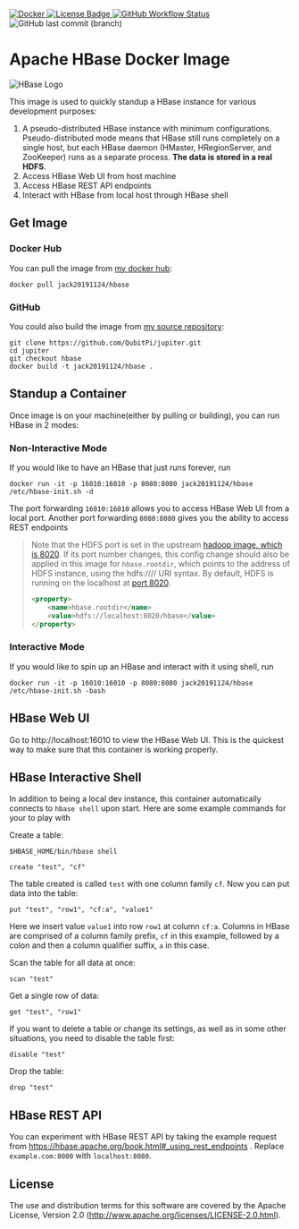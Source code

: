 [ ![Docker](https://img.shields.io/badge/Docker%20Image-309DEE?style=for-the-badge&logo=docker&logoColor=white) ](https://hub.docker.com/r/jack20191124/hbase)
[ ![License Badge](https://img.shields.io/badge/Apache%202.0-F25910.svg?style=for-the-badge&logo=Apache&logoColor=white) ](https://www.apache.org/licenses/LICENSE-2.0)
[ ![GitHub Workflow Status](https://img.shields.io/github/workflow/status/QubitPi/jupiter/HBase%20CI/hbase?logo=github&style=for-the-badge) ](https://github.com/QubitPi/jupiter/actions/workflows/hbase-ci.yml)
![GitHub last commit (branch)](https://img.shields.io/github/last-commit/QubitPi/jupiter/hbase?logo=github&style=for-the-badge)

Apache HBase Docker Image
=========================

![HBase Logo](https://user-images.githubusercontent.com/16126939/180642009-b6f44bda-bbdf-4c0f-a45e-d0c74214dfb4.png)

This image is used to quickly standup a HBase instance for various development purposes:

1. A pseudo-distributed HBase instance with minimum configurations. Pseudo-distributed mode means that HBase still runs 
   completely on a single host, but each HBase daemon (HMaster, HRegionServer, and ZooKeeper) runs as a separate
   process. **The data is stored in a real HDFS**.
2. Access HBase Web UI from host machine
3. Access HBase REST API endpoints
4. Interact with HBase from local host through HBase shell

Get Image
---------

### Docker Hub

You can pull the image from [my docker hub](https://hub.docker.com/r/jack20191124/hbase/):

    docker pull jack20191124/hbase

### GitHub

You could also build the image from [my source repository](https://github.com/QubitPi/jupiter/tree/hbase/):

    git clone https://github.com/QubitPi/jupiter.git
    cd jupiter
    git checkout hbase
    docker build -t jack20191124/hbase .

Standup a Container
-------------------

Once image is on your machine(either by pulling or building), you can run HBase in 2 modes:

### Non-Interactive Mode

If you would like to have an HBase that just runs forever, run

    docker run -it -p 16010:16010 -p 8080:8080 jack20191124/hbase /etc/hbase-init.sh -d
    
The port forwarding `16010:16010` allows you to access HBase Web UI from a local port. Another port forwarding
`8080:8080` gives you the ability to access REST endpoints

> Note that the HDFS port is set in the upstream
> [hadoop image, which is 8020](https://github.com/QubitPi/jupiter/blob/hadoop/core-site.xml). If its port number
> changes, this config change should also be applied in this image for `hbase.rootdir`, which points to the address of 
> HDFS instance, using the hdfs://// URI syntax. By default, HDFS is running on the localhost at
> [port 8020](https://github.com/QubitPi/jupiter/blob/hbase/hbase-site.xml).
> 
> ```xml
> <property>
>     <name>hbase.rootdir</name>
>     <value>hdfs://localhost:8020/hbase</value>
> </property>
> ```

### Interactive Mode

If you would like to spin up an HBase and interact with it using shell, run

    docker run -it -p 16010:16010 -p 8080:8080 jack20191124/hbase /etc/hbase-init.sh -bash

HBase Web UI
------------

Go to http://localhost:16010 to view the HBase Web UI. This is the quickest way to make sure that this container is 
working properly.

HBase Interactive Shell
-----------------------

In addition to being a local dev instance, this container automatically connects to `hbase shell` upon start. Here are 
some example commands for your to play with

Create a table:

    $HBASE_HOME/bin/hbase shell
    
    create "test", "cf"
    
The table created is called `test` with one column family `cf`. Now you can put data into the table:
    
    put "test", "row1", "cf:a", "value1"

Here we insert value `value1` into row `row1` at column `cf:a`. Columns in HBase are comprised of a column family
prefix, `cf` in this example, followed by a colon and then a column qualifier suffix, `a` in this case.

Scan the table for all data at once:

    scan "test"
    
Get a single row of data:

    get "test", "row1"

If you want to delete a table or change its settings, as well as in some other situations, you need to disable the table 
first:

    disable "test"
    
Drop the table:

    drop "test"
    
HBase REST API
--------------

You can experiment with HBase REST API by taking the example request from
https://hbase.apache.org/book.html#_using_rest_endpoints . Replace `example.com:8000` with `localhost:8080`.

License
-------

The use and distribution terms for this software are covered by the Apache License, Version 2.0
(http://www.apache.org/licenses/LICENSE-2.0.html).
